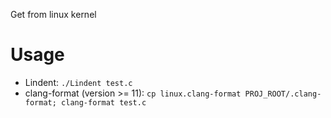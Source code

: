Get from linux kernel
# Usage
- Lindent: `./Lindent test.c`
- clang-format (version >= 11): `cp linux.clang-format PROJ_ROOT/.clang-format; clang-format test.c`
